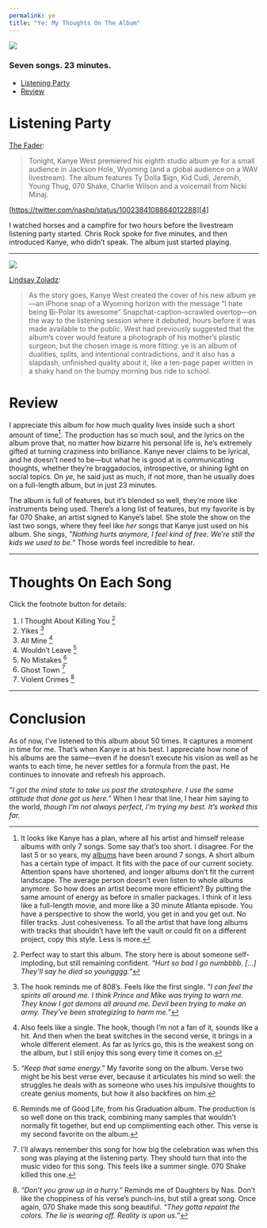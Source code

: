 ```yaml
---
permalink: ye
title: "Ye: My Thoughts On The Album"
---
```


![][image-1]

### Seven songs. 23 minutes.

- [Listening Party][1]
- [Review][2]

# Listening Party

[The Fader][3]:

> Tonight, Kanye West premiered his eighth studio album ye for a small audience in Jackson Hole, Wyoming (and a global audience on a WAV livestream). The album features Ty Dolla $ign, Kid Cudi, Jeremih, Young Thug, 070 Shake, Charlie Wilson and a voicemail from Nicki Minaj.

[https://twitter.com/nashp/status/1002384108864012288][4]

I watched horses and a campfire for two hours before the livestream listening party started. Chris Rock spoke for five minutes, and then introduced Kanye, who didn’t speak. The album just started playing.

---- 

![][image-2]

[Lindsay Zoladz][5]:

> As the story goes, Kanye West created the cover of his new album ye—an iPhone snap of a Wyoming horizon with the message “I hate being Bi-Polar its awesome” Snapchat-caption-scrawled overtop—on the way to the listening session where it debuted, hours before it was made available to the public. West had previously suggested that the album’s cover would feature a photograph of his mother’s plastic surgeon, but the chosen image is more fitting: ye is an album of dualities, splits, and intentional contradictions, and it also has a slapdash, unfinished quality about it, like a ten-page paper written in a shaky hand on the bumpy morning bus ride to school.

# Review

I appreciate this album for how much quality lives inside such a short amount of time[^1]. The production has so much soul, and the lyrics on the album prove that, no matter how bizarre his personal life is, he’s extremely gifted at turning craziness into brilliance. Kanye never claims to be lyrical, and he doesn’t need to be—but what he is good at is communicating thoughts, whether they’re braggadocios, introspective, or shining light on social topics. On *ye*, he said just as much, if not more, than he usually does on a full-length album, but in just 23 minutes.

The album is full of features, but it’s blended so well, they’re more like instruments being used. There’s a long list of features, but my favorite is by far 070 Shake, an artist signed to Kanye’s label. She stole the show on the last two songs, where they feel like *her* songs that Kanye just used on his album. She sings, *”Nothing hurts anymore, I feel kind of free. We’re still the kids we used to be.”* Those words feel incredible to hear.

---- 

# Thoughts On Each Song

Click the footnote button for details:

1. I Thought About Killing You [^2]
2. Yikes [^3]
3. All Mine [^4]
4. Wouldn’t Leave [^5]
5. No Mistakes [^6]
6. Ghost Town [^7]
7. Violent Crimes [^8]

---- 

# Conclusion

As of now, I’ve listened to this album about 50 times. It captures a moment in time for me. That’s when Kanye is at his best. I appreciate how none of his albums are the same—even if he doesn’t execute his vision as well as he wants to each time, he never settles for a formula from the past. He continues to innovate and refresh his approach.

*”I got the mind state to take us past the stratosphere. I use the same attitude that done got us here.”* When I hear that line, I hear him saying to the world, *though I’m not always perfect, I’m trying my best. It’s worked this far.*

[^1]:	It looks like Kanye has a plan, where all his artist and himself release albums with only 7 songs. Some say that’s too short. I disagree. For the last 5 or so years, my [albums][6] have been around 7 songs. A short album has a certain type of impact. It fits with the pace of our current society. Attention spans have shortened, and longer albums don’t fit the current landscape. The average person doesn’t even listen to whole albums anymore. So how does an artist become more efficient? By putting the same amount of energy as before in smaller packages. I think of it less like a full-length movie, and more like a 30 minute Atlanta episode. You have a perspective to show the world, you get in and you get out. No filler tracks. Just cohesiveness. To all the artist that have long albums with tracks that shouldn’t have left the vault or could fit on a different project, copy this style. Less is more.

[^2]:	Perfect way to start this album. The story here is about someone self-imploding, but still remaining confident. *“Hurt so bad I go numbbbb. [...] They’ll say he died so youngggg.”*

[^3]:	The hook reminds me of 808’s. Feels like the first single. *”I can feel the spirits all around me. I think Prince and Mike was trying to warn me. They know I got demons all around me. Devil been trying to make an army. They’ve been strategizing to harm me.”*

[^4]:	Also feels like a single. The hook, though I’m not a fan of it, sounds like a hit. And then when the beat switches in the second verse, it brings in a whole different element. As far as lyrics go, this is the weakest song on the album, but I still enjoy this song every time it comes on.

[^5]:	*“Keep that same energy.”* My favorite song on the album. Verse two might be his best verse ever, because it articulates his mind so well: the struggles he deals with as someone who uses his impulsive thoughts to create genius moments, but how it also backfires on him.

[^6]:	Reminds me of Good Life, from his Graduation album. The production is so well done on this track, combining many samples that wouldn’t normally fit together, but end up complimenting each other. This verse is my second favorite on the album.

[^7]:	I’ll always remember this song for how big the celebration was when this song was playing at the listening party. They should turn that into the music video for this song. This feels like a summer single. 070 Shake killed this one.

[^8]:	*“Don’t you grow up in a hurry.”* Reminds me of Daughters by Nas. Don’t like the choppiness of his verse’s punch-ins, but still a great song.  Once again, 070 Shake made this song beautiful. *“They gotta repaint the colors. The lie is wearing off. Reality is upon us.”*

[1]:	#listening-party
[2]:	#review
[3]:	http://www.thefader.com/2018/06/01/kanye-west-ye-album-apple-music-spotify
[4]:	https://twitter.com/nashp/status/1002384108864012288
[5]:	https://apple.news/AyRgnIl3yTsGcw4Wv-572cA
[6]:	/music

[image-1]:	https://img.wennermedia.com/article-leads-horizontal-1400/inside-kanye-west-listening-party-2018-0e7777a7-b5d8-47f7-b009-e5cc1acb1b8e.jpg
[image-2]:	http://thefader-res.cloudinary.com/private_images/w_1260,c_limit,f_auto,q_auto:best/Demr_PbV4AAnt-U_lyysah/kanye-west-ye-album-apple-music-spotify.jpg
